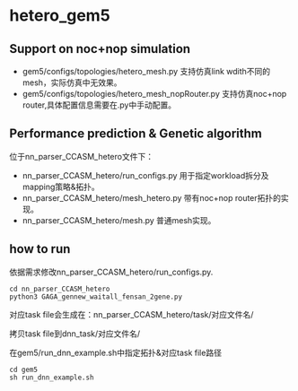 # hetero_gem5
## Support on noc+nop simulation
- gem5/configs/topologies/hetero_mesh.py 支持仿真link wdith不同的mesh，实际仿真中无效果。
- gem5/configs/topologies/hetero_mesh_nopRouter.py 支持仿真noc+nop router,具体配置信息需要在.py中手动配置。

## Performance prediction & Genetic algorithm
位于nn_parser_CCASM_hetero文件下：
- nn_parser_CCASM_hetero/run_configs.py 用于指定workload拆分及mapping策略&拓扑。
- nn_parser_CCASM_hetero/mesh_hetero.py 带有noc+nop router拓扑的实现。
- nn_parser_CCASM_hetero/mesh.py 普通mesh实现。

## how to run
依据需求修改nn_parser_CCASM_hetero/run_configs.py.
```
cd nn_parser_CCASM_hetero
python3 GAGA_gennew_waitall_fensan_2gene.py
```
对应task file会生成在：nn_parser_CCASM_hetero/task/对应文件名/

拷贝task file到dnn_task/对应文件名/

在gem5/run_dnn_example.sh中指定拓扑&对应task file路径
```
cd gem5
sh run_dnn_example.sh
```
